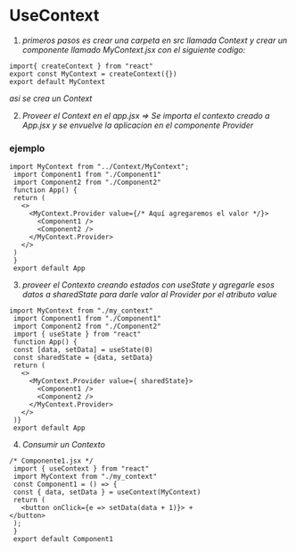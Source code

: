 # UseContext

1. *primeros pasos es crear una carpeta en src llamada Context y crear un componente llamado MyContext.jsx con el siguiente codigo:*

```
import{ createContext } from "react"
export const MyContext = createContext({})
export default MyContext

```
*asi se crea un Context*

2. *Proveer el Context en el app.jsx => Se importa el contexto creado a App.jsx y se envuelve la aplicacion en el componente Provider*

### ejemplo

```
import MyContext from "../Context/MyContext";
 import Component1 from "./Component1"
 import Component2 from "./Component2"
 function App() {
 return (
   <>
     <MyContext.Provider value={/* Aquí agregaremos el valor */}>
       <Component1 />
       <Component2 />
     </MyContext.Provider>
   </>
 )
 }
 export default App
 ```
 3. *proveer el Contexto creando estados con useState y agregarle esos datos a sharedState para darle valor al Provider por el atributo value*

```
import MyContext from "./my_context"
 import Component1 from "./Component1"
 import Component2 from "./Component2"
 import { useState } from "react"
 function App() {
 const [data, setData] = useState(0)
 const sharedState = {data, setData}
 return (
   <>
     <MyContext.Provider value={ sharedState}>
       <Component1 />
       <Component2 />
     </MyContext.Provider>
   </>
 )}
 export default App

```

4. *Consumir un Contexto*

```
/* Componente1.jsx */
 import { useContext } from "react"
 import MyContext from "./my_context"
 const Component1 = () => {
 const { data, setData } = useContext(MyContext)
 return (
   <button onClick={e => setData(data + 1)}> + 
</button>
 );
 }
 export default Component1
 ```


